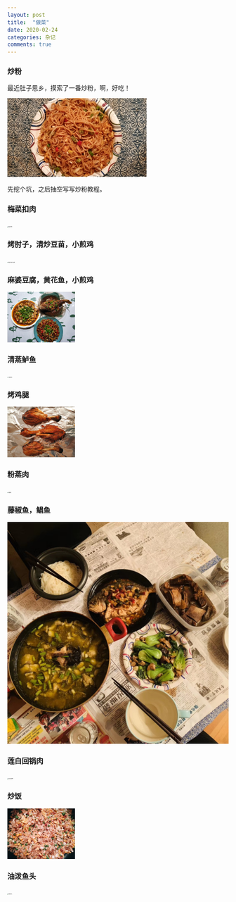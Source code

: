 ```yaml
---
layout: post
title:  "做菜"
date: 2020-02-24
categories: 杂记
comments: true
---
```


### 炒粉

最近肚子思乡，摸索了一番炒粉，啊，好吃！

<img src="/pictures/炒粉.jpg" alt="炒粉" style="zoom:31%;"/>

先挖个坑，之后抽空写写炒粉教程。

### 梅菜扣肉

<img src="/pictures/梅菜扣肉.jpg" alt="梅菜扣肉" style="zoom:15%;"/>

### 烤肘子，清炒豆苗，小煎鸡

<img src="/pictures/烤肘子和小煎鸡.jpg" alt="烤肘子和小煎鸡" style="zoom:15%;" /> 

### 麻婆豆腐，黄花鱼，小煎鸡

<img src="/pictures/麻婆豆腐-黄花鱼-小煎鸡.jpg" alt="麻婆豆腐-黄花鱼-小煎鸡" style="zoom:15%;"/>

### 清蒸鲈鱼

<img src="/pictures/清蒸鲈鱼.jpg" alt="清蒸鲈鱼" style="zoom:15%;" />

### 烤鸡腿

<img src="/pictures/烤鸡腿.jpg" alt="烤鸡腿" style="zoom:15%;" />

### 粉蒸肉

<img src="/pictures/粉蒸肉.jpg" alt="粉蒸肉" style="zoom:15%;" />

### 藤椒鱼，鲳鱼

<img src="/pictures/藤椒鱼和鲳鱼.jpg" alt="藤椒鱼和鲳鱼" style="zoom:55%;" /> 

### 莲白回锅肉

<img src="/pictures/莲白回锅肉.jpg" alt="莲白回锅肉" style="zoom:15%;" /> 

### 炒饭

<img src="/pictures/炒饭.jpg" alt="炒饭" style="zoom:15%;" />

### 油泼鱼头

<img src="/pictures/油泼鱼头.jpg" alt="油泼鱼头" style="zoom:15%;" />